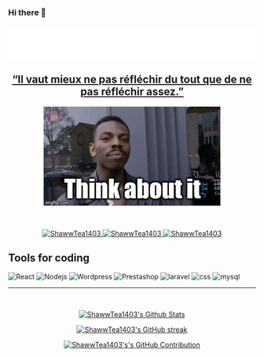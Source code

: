 ### Hi there 👋

<!-- Intro  -->
 <h3 align='center'> <img src='Hello.svg'/> </h3>
 
<!-- <div align="center">
 <img src="https://readme-typing-svg.demolab.com? font=Arial&weight=600&pause=1000&color=FFFFFF&background=FFFFFF00&center=vrai&vCenter=vrai&repeat=vrai&width=435&lines=Heeellllooooo!!+(%5E3%5E)"    alt="ShawwTea1403"/>
</div> -->


<!-- About Section -->
 <h2 align="center"><b><a target="_blank" href="#"> “Il vaut mieux ne pas réfléchir du tout que de ne pas réfléchir assez.” </a></b></h2>
 
<p>
<p align="center"><img src="think.gif"/></p>
</p>

<br/>

<p align="center">
 <a href="https://www.linkedin.com/in/rodino-brian-randriarimalala-42968922a" target="_blank">
  <img src="https://img.shields.io/badge/LinkedIn-0077B5?style=for-the-badge&logo=linkedin&logoColor=white" alt="ShawwTea1403"/>
 </a>
 <a href="https://instagram.com/imnot_rodi" target=]"_blank">
  <img src="https://img.shields.io/badge/Instagram-fe4164?style=for-the-badge&logo=instagram&logoColor=white" alt="ShawwTea1403" />
 </a> 
 <a href="https://www.facebook.com/Dinoro.03.04" target="_blank">
  <img src="https://img.shields.io/badge/Facebook-20BEFF?&style=for-the-badge&logo=facebook&logoColor=white" alt="ShawwTea1403"  />
  </a> 
</p>

## Tools for coding

![React](https://img.shields.io/badge/-React-61DBFB?style=for-the-badge&labelColor=black&logo=react&logoColor=61DBFB)
![Nodejs](https://img.shields.io/badge/Nodejs-3C873A?style=for-the-badge&labelColor=black&logo=node.js&logoColor=3C873A)
![Wordpress](https://img.shields.io/badge/WordPress-%23FF2D20.svg?style=for-the-badge&amp;logo=WordPress&amp;logoColor=purple)
![Prestashop](https://img.shields.io/badge/Prestashop-FFFFFF?style=for-the-badge&amp;logo=Prestashop&amp;logoColor=black)
![laravel](https://img.shields.io/badge/laravel-%23FF2D20.svg?style=for-the-badge&amp;logo=laravel&amp;logoColor=white)
![css](https://img.shields.io/badge/css3-%231572B6.svg?style=for-the-badge&amp;logo=css3&amp;logoColor=white)
![mysql](https://img.shields.io/badge/mysql-%2300f.svg?style=for-the-badge&amp;logo=mysql&amp;logoColor=white)


<hr/>
<br/>

  <p align="center">
  <a href="https://github.com/ShawwTea1403" ><img alt="ShawwTea1403's Github Stats" src="https://denvercoder1-github-readme-stats.vercel.app/api?username=ShawwTea1403&show_icons=true&count_private=true&theme=react&border_color=7F3FBF&bg_color=0D1117&title_color=F85D7F&icon_color=F8D866" height="192px" width="49.5%"/>
  </a>
  </p>
  <p align="center">
  <a href="https://github.com/ShawwTea1403" >
    <img src="https://github-readme-streak-stats.herokuapp.com/?user=ShawwTea1403&theme=radical&border=7F3FBF&background=0D1117" alt="ShawwTea1403's GitHub streak"/>
  </a>
  </p>
 <p align="center">
  <a href="https://github.com/ShawwTea1403">
    <img src="https://github-profile-summary-cards.vercel.app/api/cards/profile-details?username=ShawwTea1403&theme=radical" alt="ShawwTea1403's's GitHub Contribution"/>
 </a>
 </p>


<!-- ![Gabi'sGraph](https://github-readme-activity-graph.cyclic.app/graph?username=ShawwTea1403&custom_title=Gabi%20's%20GitHub%20Activity%20Graph&bg_color=0D1117&color=7F3FBF&line=7F3FBF&point=7F3FBF&area_color=FFFFFF&title_color=FFFFFF&area=true) !-->

